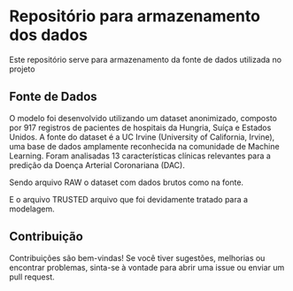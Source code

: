 # Repositório para armazenamento dos dados

Este repositório serve para armazenamento da fonte de dados utilizada no projeto

## Fonte de Dados

O modelo foi desenvolvido utilizando um dataset anonimizado, composto por 917 registros de pacientes de hospitais da Hungria, Suíça e Estados Unidos. A fonte do dataset é a UC Irvine (University of California, Irvine), uma base de dados amplamente reconhecida na comunidade de Machine Learning. Foram analisadas 13 características clínicas relevantes para a predição da Doença Arterial Coronariana (DAC).

Sendo arquivo RAW o dataset com dados brutos como na fonte.

E o arquivo TRUSTED arquivo que foi devidamente tratado para a modelagem.


## Contribuição

Contribuições são bem-vindas! Se você tiver sugestões, melhorias ou encontrar problemas, sinta-se à vontade para abrir uma issue ou enviar um pull request.
